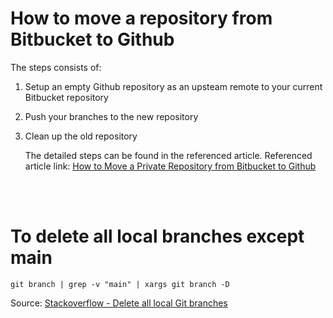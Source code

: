# How to move a repository from Bitbucket to Github


The steps consists of:

1. Setup an empty Github repository as an upsteam remote to your current Bitbucket repository
2. Push your branches to the new repository
3. Clean up the old repository
   
   
   The detailed steps can be found in the referenced article.
   Referenced article link: [How to Move a Private Repository from Bitbucket to Github](https://medium.com/collaborne-engineering/how-to-migrate-a-private-repository-from-bitbucket-to-github-6cddedd5d73)

<br />
<br />

# To delete all local branches except main


`git branch | grep -v "main" | xargs git branch -D`


Source: [Stackoverflow - Delete all local Git branches](https://stackoverflow.com/a/26152200)
